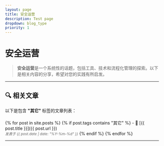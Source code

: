```yaml
---
layout: page
title: 安全运营
description: Test page
dropdown: blog_type
priority: 1
---
```


# 安全运营

> **安全运营**是一个系统性的话题，包括工具、技术和流程化管理的探索。以下是相关内容的分享，希望对您的实践有所启发。

---

## 🔍 相关文章

以下是包含 **"其它"** 标签的文章列表：

<div class="article-list">
{% for post in site.posts %}
  {% if post.tags contains "其它" %}
  - 📄 [{{ post.title }}]({{ post.url }})
    <br>
    <small>发表于 {{ post.date | date: "%Y-%m-%d" }}</small>
  {% endif %}
{% endfor %}
</div>

---

<style>
.article-list {
  margin-top: 20px;
}
.article-list li {
  margin-bottom: 15px;
}
.article-list small {
  color: #666;
  font-style: italic;
}
</style>
